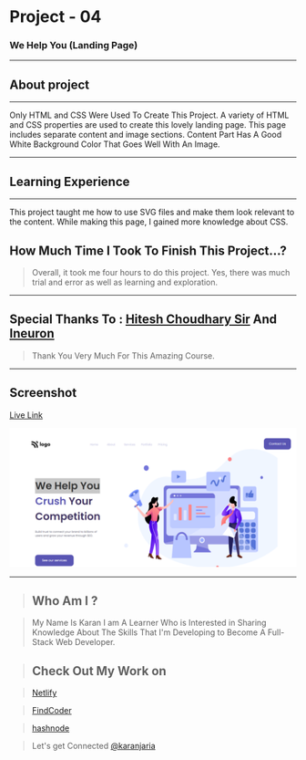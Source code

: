 # Project - 04

### We Help You (Landing Page)

---

## About project
---



Only HTML and CSS Were Used To Create This Project. A variety of HTML and CSS properties are used to create this lovely landing page.
This page includes separate content and image sections. Content Part Has A Good White Background Color That Goes Well With An Image.


---


## Learning Experience
---
This project taught me how to use SVG files and make them look relevant to the content. While making this page, I gained more knowledge about CSS.



## How Much Time I Took To Finish This Project...? 
>Overall, it took me four hours to do this project. Yes, there was much trial and error as well as learning and exploration.

---

##  Special Thanks To : [Hitesh Choudhary Sir](https://www.instagram.com/hiteshchoudharyofficial/?hl=en)  And [Ineuron](https://ineuron.ai/course/Full-Stack-Javascript-Web-Developer)

>Thank You Very Much For This Amazing Course.

---

## Screenshot 


[Live Link](https://majestic-granita-650443.netlify.app/)

![What's Trend In](./Capture.PNG)

---


>## Who Am I ?

>My Name Is Karan I am A Learner Who is Interested in Sharing Knowledge About The Skills That I'm Developing to Become A Full-Stack Web Developer.

>## Check Out My Work on 

>[Netlify](https://app.netlify.com/teams/karan9846/overview?_ga=2.175703073.206776847.1659963657-634189433.1659791041)

>[FindCoder](https://www.findcoder.io/u/karan18)

>[hashnode](https://hashnode.com/@karan787)

>Let's get Connected [@karanjaria](https://www.instagram.com/karanjaria/?hl=en)